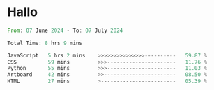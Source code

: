 # Hallo
<!--START_SECTION:waka-->

```rust
From: 07 June 2024 - To: 07 July 2024

Total Time: 8 hrs 9 mins

JavaScript   5 hrs 2 mins    >>>>>>>>>>>>>>>----------   59.87 %
CSS          59 mins         >>>----------------------   11.76 %
Python       55 mins         >>>----------------------   11.03 %
Artboard     42 mins         >>-----------------------   08.50 %
HTML         27 mins         >------------------------   05.39 %
```

<!--END_SECTION:waka-->
